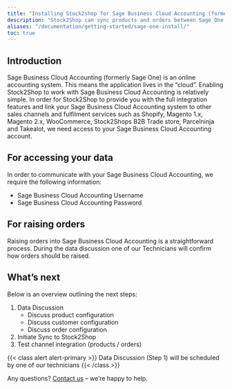 ```yaml
---
title: "Installing Stock2shop for Sage Business Cloud Accounting (formerly Sage One)"
description: "Stock2Shop can sync products and orders between Sage One and numerous other applications like Magento, Woocommerce, Shopify and our B2B ordering platform. Find out more!"
aliases: "/documentation/getting-started/sage-one-install/"
toc: true
---
```


## Introduction
Sage Business Cloud Accounting (formerly Sage One) is an online accounting system. This means the application lives in the “cloud”. Enabling Stock2Shop to work with Sage Business Cloud Accounting is relatively simple. In order for Stock2Shop to provide you with the full integration features and link your Sage Business Cloud Accounting system to other sales channels and fulfilment services such as Shopify, Magento 1.x, Magento 2.x, WooCommerce, Stock2Shops B2B Trade store, Parcelninja and Takealot, we need access to your Sage Business Cloud Accounting account.

## For accessing your data
In order to communicate with your Sage Business Cloud Accounting, we require the following information:

- Sage Business Cloud Accounting Username
- Sage Business Cloud Accounting Password

## For raising orders
Raising orders into Sage Business Cloud Accounting is a straightforward process. During the data discussion one of our Technicians will confirm how orders should be raised.

## What’s next
Below is an overview outlining the next steps:

1. Data Discussion
    - Discuss product configuration
    - Discuss customer configuration
    - Discuss order configuration
2. Initiate Sync to Stock2Shop
3. Test channel integration (products / orders)  

{{< class alert alert-primary >}}
Data Discussion (Step 1) will be scheduled by one of our technicians
{{< /class >}}

Any questions? [Contact us](/contact-us) – we’re happy to help.